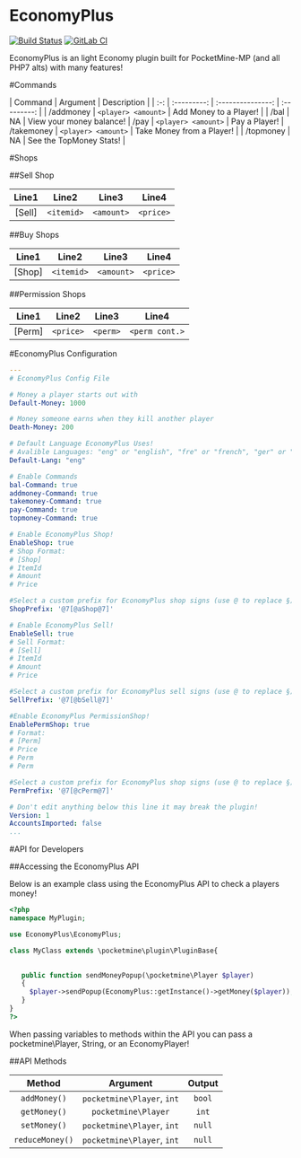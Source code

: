 # EconomyPlus  
[![Build Status](https://travis-ci.org/ImagicalGamer/EconomyPlus.svg?branch=master)](https://travis-ci.org/ImagicalGamer/EconomyPlus) 
[![GitLab CI](http://gitlab.com/pogogo007/EconomyPlus/badges/master/build.svg)](https://gitlab.com/pogogo007/EconomyPlus/pipelines?scope=branches)


EconomyPlus is an light Economy plugin built for PocketMine-MP (and all PHP7 alts) with many features!

#Commands

| Command | Argument | Description |
| :-: | :---------: | :---------------: | :---------: |
| /addmoney | `<player> <amount>` | Add Money to a Player! |
| /bal | NA | View your money balance!
| /pay | `<player> <amount>` | Pay a Player!
| /takemoney | `<player> <amount>` | Take Money from a Player! |
| /topmoney | NA | See the TopMoney Stats! |

#Shops

##Sell Shop

| Line1 | Line2 | Line3 | Line4 |
| :---: | :---: | :---: | :---: |
| [Sell] | `<itemid>` | `<amount>` | `<price>` |

##Buy Shops

| Line1 | Line2 | Line3 | Line4 |
| :---: | :---: | :---: | :---: |
| [Shop] | `<itemid>` | `<amount>` | `<price>` |

##Permission Shops

| Line1 | Line2 | Line3 | Line4 |
| :---: | :---: | :---: | :---: |
| [Perm] | `<price>` | `<perm>` | `<perm cont.>` |

#EconomyPlus Configuration

```yaml
---
# EconomyPlus Config File

# Money a player starts out with
Default-Money: 1000

# Money someone earns when they kill another player
Death-Money: 200

# Default Language EconomyPlus Uses!
# Avalible Languages: "eng" or "english", "fre" or "french", "ger" or "german", "chi" or "chinese", "schi" or "simplified chinese", "rus" or "russian"
Default-Lang: "eng"

# Enable Commands
bal-Command: true
addmoney-Command: true
takemoney-Command: true
pay-Command: true
topmoney-Command: true

# Enable EconomyPlus Shop!
EnableShop: true
# Shop Format:
# [Shop]
# ItemId
# Amount
# Price

#Select a custom prefix for EconomyPlus shop signs (use @ to replace §)
ShopPrefix: '@7[@aShop@7]'

# Enable EconomyPlus Sell!
EnableSell: true
# Sell Format:
# [Sell]
# ItemId
# Amount
# Price

#Select a custom prefix for EconomyPlus sell signs (use @ to replace §)
SellPrefix: '@7[@bSell@7]'

#Enable EconomyPlus PermissionShop!
EnablePermShop: true
# Format:
# [Perm]
# Price
# Perm
# Perm

#Select a custom prefix for EconomyPlus shop signs (use @ to replace §)
PermPrefix: '@7[@cPerm@7]'

# Don't edit anything below this line it may break the plugin!
Version: 1
AccountsImported: false
...
```

#API for Developers

##Accessing the EconomyPlus API

Below is an example class using the EconomyPlus API to check a players money!

```php
<?php
namespace MyPlugin;

use EconomyPlus\EconomyPlus;

class MyClass extends \pocketmine\plugin\PluginBase{
   

   public function sendMoneyPopup(\pocketmine\Player $player)
   {
     $player->sendPopup(EconomyPlus::getInstance()->getMoney($player));
   }
}
?>
```
When passing variables to methods within the API you can pass a pocketmine\Player, String, or an EconomyPlayer!

##API Methods

| Method | Argument | Output |
| :---: | :---: | :---: |
| `addMoney()`  | `pocketmine\Player`, `int`| `bool` |
| `getMoney()`  | `pocketmine\Player`| `int` |
| `setMoney()`  | `pocketmine\Player`, `int`| `null` |
| `reduceMoney()`  | `pocketmine\Player`, `int`| `null` |
